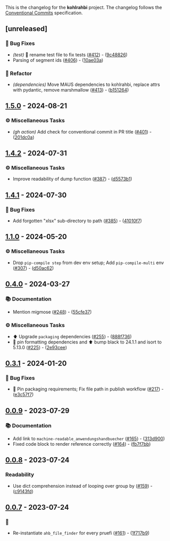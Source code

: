 This is the changelog for the **kohlrahbi** project.
The changelog follows the [Conventional Commits](https://www.conventionalcommits.org) specification.
## [unreleased]

### 🐛 Bug Fixes

- *(test)* 🚛 rename test file to fix tests ([#412](https://github.com/orhun/git-cliff/issues/412)) - ([9c48826](https://github.com/Hochfrequenz/kohlrahbi/commit/9c4882655c15f309a1da72b3da35545f38fee893))
- Parsing of segment ids ([#406](https://github.com/orhun/git-cliff/issues/406)) - ([10ae03a](https://github.com/Hochfrequenz/kohlrahbi/commit/10ae03ab8e5246d24563d13bcc7336904301bddd))

### 🚜 Refactor

- *(dependencies)* Move MAUS dependencies to kohlrahbi, replace attrs with pydantic, remove marshmallow ([#413](https://github.com/orhun/git-cliff/issues/413)) - ([b151264](https://github.com/Hochfrequenz/kohlrahbi/commit/b1512645553b7cd63150eda3d3104b17a9f0b21a))


## [1.5.0](https://github.com/Hochfrequenz/kohlrahbi/compare/v1.4.4..v1.5.0) - 2024-08-21

### ⚙️ Miscellaneous Tasks

- *(gh action)* Add check for conventional commit in PR title ([#401](https://github.com/orhun/git-cliff/issues/401)) - ([201dc0a](https://github.com/Hochfrequenz/kohlrahbi/commit/201dc0ac41eefede9a483bc87f62379a6c417676))


## [1.4.2](https://github.com/Hochfrequenz/kohlrahbi/compare/v1.4.1..v1.4.2) - 2024-07-31

### ⚙️ Miscellaneous Tasks

- Improve readability  of dump function ([#387](https://github.com/orhun/git-cliff/issues/387)) - ([d5573b1](https://github.com/Hochfrequenz/kohlrahbi/commit/d5573b1705a8107c01933276252c7c2e9dab4ac3))


## [1.4.1](https://github.com/Hochfrequenz/kohlrahbi/compare/v1.4.0..v1.4.1) - 2024-07-30

### 🐛 Bug Fixes

- Add forgotten "xlsx" sub-directory to path ([#385](https://github.com/orhun/git-cliff/issues/385)) - ([41010f7](https://github.com/Hochfrequenz/kohlrahbi/commit/41010f73a90bb184a4f1ce63d0360664359899a0))


## [1.1.0](https://github.com/Hochfrequenz/kohlrahbi/compare/v1.0.0..v1.1.0) - 2024-05-20

### ⚙️ Miscellaneous Tasks

- Drop `pip-compile step` from dev env setup; Add `pip-compile-multi` env ([#307](https://github.com/orhun/git-cliff/issues/307)) - ([d50ac62](https://github.com/Hochfrequenz/kohlrahbi/commit/d50ac62b0cba90734f1d670e78450b3710e70e09))


## [0.4.0](https://github.com/Hochfrequenz/kohlrahbi/compare/v0.3.1..v0.4.0) - 2024-03-27

### 📚 Documentation

- Mention migmose ([#248](https://github.com/orhun/git-cliff/issues/248)) - ([55cfe37](https://github.com/Hochfrequenz/kohlrahbi/commit/55cfe379ef1391fd4330c0dcc25f292302943d42))

### ⚙️ Miscellaneous Tasks

- ⬆ Upgrade `packaging` dependencies ([#255](https://github.com/orhun/git-cliff/issues/255)) - ([888f736](https://github.com/Hochfrequenz/kohlrahbi/commit/888f73665a8f597cf36364afe7a781ddd52c20db))
- 📍 pin formatting dependencies and ⬆ bump black to 24.1.1 and isort to 5.13.0 ([#225](https://github.com/orhun/git-cliff/issues/225)) - ([2e93cee](https://github.com/Hochfrequenz/kohlrahbi/commit/2e93cee1f30c228b5141630b833560254e9d8902))


## [0.3.1](https://github.com/Hochfrequenz/kohlrahbi/compare/v0.3.0..v0.3.1) - 2024-01-20

### 🐛 Bug Fixes

- 📍 Pin packaging requirements; Fix file path in publish workflow ([#217](https://github.com/orhun/git-cliff/issues/217)) - ([e3c57f7](https://github.com/Hochfrequenz/kohlrahbi/commit/e3c57f7d87fefd15f0eb2e6778a341d63f1ed90d))


## [0.0.9](https://github.com/Hochfrequenz/kohlrahbi/compare/v0.0.8..v0.0.9) - 2023-07-29

### 📚 Documentation

- Add link to `machine-readable_anwendungshandbuecher` ([#165](https://github.com/orhun/git-cliff/issues/165)) - ([313d900](https://github.com/Hochfrequenz/kohlrahbi/commit/313d900620cb283d1e8088fd3aed1f419d9f6ab1))
- Fixed code block to render reference correctly ([#164](https://github.com/orhun/git-cliff/issues/164)) - ([fb7f7bb](https://github.com/Hochfrequenz/kohlrahbi/commit/fb7f7bbaa80e03a5b2c496b6c9cf334df26b2e61))


## [0.0.8](https://github.com/Hochfrequenz/kohlrahbi/compare/v0.0.7..v0.0.8) - 2023-07-24

### Readability

- Use dict comprehension instead of looping over group by ([#159](https://github.com/orhun/git-cliff/issues/159)) - ([c9143fd](https://github.com/Hochfrequenz/kohlrahbi/commit/c9143fdc134977548199e3374aaa98bd226e1eba))


## [0.0.7](https://github.com/Hochfrequenz/kohlrahbi/compare/v0.0.6..v0.0.7) - 2023-07-24

### 🐛

- Re-instantiate `ahb_file_finder` for every pruefi ([#161](https://github.com/orhun/git-cliff/issues/161)) - ([1f717b9](https://github.com/Hochfrequenz/kohlrahbi/commit/1f717b90b7ec93e5f6774f593310b4841cbf2749))


<!-- generated by git-cliff -->
